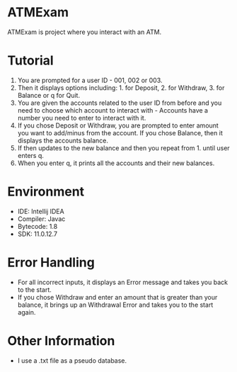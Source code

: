 # ATMExam 

ATMExam is project where you interact with an ATM. 

# Tutorial
  1. You are prompted for a user ID - 001, 002 or 003.
  2. Then it displays options including: 1. for Deposit, 2. for Withdraw, 3. for Balance or q for Quit.
  3. You are given the accounts related to the user ID from before and you need to choose which account to interact with - Accounts have a number you need to enter to interact with it.
  4. If you chose Deposit or Withdraw, you are prompted to enter amount you want to add/minus from the account. If you chose Balance, then it displays the accounts balance.
  5. If then updates to the new balance and then you repeat from 1. until user enters q.
  6. When you enter q, it prints all the accounts and their new balances.

# Environment

  - IDE: Intellij IDEA
  - Compiler: Javac
  - Bytecode: 1.8
  - SDK: 11.0.12.7

# Error Handling

  - For all incorrect inputs, it displays an Error message and takes you back to the start. 
  - If you chose Withdraw and enter an amount that is greater than your balance, it brings up an Withdrawal Error and takes you to the start again. 

# Other Information

  - I use a .txt file as a pseudo database.
